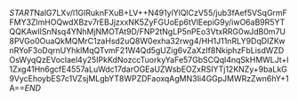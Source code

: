 $START$NalG7LXv/l1GlRuknFXuB+LV++N491ylYlQlCzV55/jub3fAef5VSqGrmFFMY3ZlmHOQwdXBzv7rEBJjzxxNK5ZyFGUoEp6tVlEepiG9y/iwO6aB9R5YTQQKAwIlSnNsq4YNhMjNMOTAt9D/FNP2tNgLP5nPEo3VtxRRG0wJdB0m7U8PVGo0OuaQkMQMrC1zaHsd2uQ8W0exha32rwg4/HH1J11nRLY9DqDIZKwnRYoF3oDqrnUYhklMqQTvmF21W4Qd5gUZig6vZaXzIf8NkiphzFbLisdWZDOsWyqQzEVoclael4y25IPkKdNozccTuorkyYaFe57GbSCQql4nqSkHMWLJt+l1Zxg41Hn6gcfE4557aLuWdc17darOGEaUZWsbEOZxRSIYTj12KNZy+9baLkG9VycEhoybES7c1VZsjMLgbYT8WPZDFaoxqAgMN3Ii4GGpJMWRzZwn6hY+1A==$END$